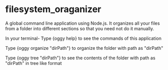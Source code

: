 # filesystem_oraganizer
A global command line application using Node.js.
It organizes all your files from a folder into different sections so that you need not do it manually.

In your terminal-
Type {oggy help} to see the commands of this application

Type {oggy organize "dirPath"} to organize the folder with path as "dirPath"

Type {oggy tree "dirPath"} to see the contents of the folder with path as "dirPath" in tree like format

